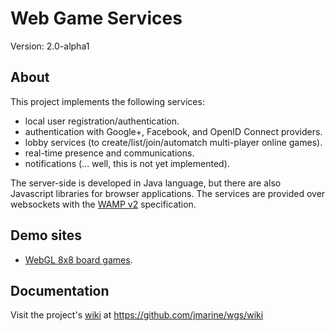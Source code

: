 Web Game Services
=================

Version: 2.0-alpha1


About
-----

This project implements the following services:
    
* local user registration/authentication.
* authentication with Google+, Facebook, and OpenID Connect providers.
* lobby services (to create/list/join/automatch multi-player online games).
* real-time presence and communications.
* notifications (... well, this is not yet implemented).

The server-side is developed in Java language, but there are also Javascript libraries for browser applications.
The services are provided over websockets with the [WAMP v2](http://wamp.ws) specification.


Demo sites
----------
* [WebGL 8x8 board games](http://wgs-jmarine.rhcloud.com/webgl8x8boardgames/).


Documentation
-------------
Visit the project's [wiki](https://github.com/jmarine/wgs/wiki) at https://github.com/jmarine/wgs/wiki


